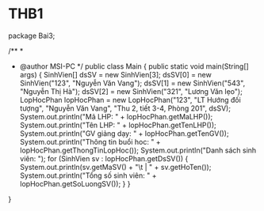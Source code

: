 # THB1
package Bai3;

/**
 *
 * @author MSI-PC
 */
public class Main {
    public static void main(String[] args) {
        SinhVien[] dsSV = new SinhVien[3];
        dsSV[0] = new SinhVien("123", "Nguyễn Văn Vang");
        dsSV[1] = new SinhVien("543", "Nguyễn Thị Hà");
        dsSV[2] = new SinhVien("321", "Lương Văn lẹo");
         LopHocPhan lopHocPhan = new LopHocPhan("123", "LT Hướng đối tượng", "Nguyễn Văn Vang", "Thu 2, tiết 3-4, Phòng 201", dsSV);
            System.out.println("Mã LHP: " + lopHocPhan.getMaLHP());
        System.out.println("Tên LHP: " + lopHocPhan.getTenLHP());
        System.out.println("GV giảng dạy: " + lopHocPhan.getTenGV());
        System.out.println("Thông tin buổi hoc: " + lopHocPhan.getThongTinLopHoc());
        System.out.println("Danh sách sinh viên: ");
        for (SinhVien sv : lopHocPhan.getDsSV()) {
            System.out.println(sv.getMaSV() + "\t | " + sv.getHoTen());
            System.out.println("Tổng số sinh viên: " + lopHocPhan.getSoLuongSV());
    }
}

}
